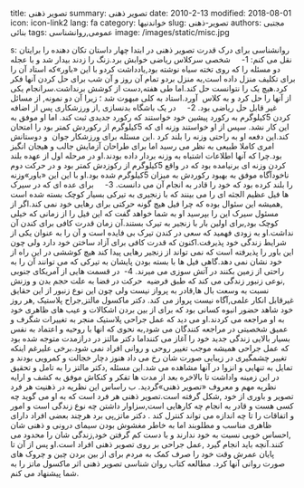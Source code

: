 title: تصویر ذهنی
summary: تصویر ذهنی
date: 2010-2-13
modified: 2018-08-01
icon:  icon-link2
lang: fa
category: خواندنیها
slug: تصویر-ذهنی
authors: مجتبی بنائی
tags: عمومی,روانشناسی
image: /images/static/misc.jpg

s: روانشناسی برای درک قدرت تصویر ذهنی در ابتدا چهار داستان تکان دهنده را برایتان نقل می کنم:    1-     شخصی سرکلاس ریاضی خوابش برد.زنگ را زدند بیدار شد و با عجله دو مسئله را که روی تخته سیاه نوشته بود,یادداشت کردو با این «باور»که استاد آن را برای تکلیف منزل داده است,به منزل بردو تمام آن روز و آن شب برای حل کردن آنها فکر کرد.هیچ یک را نتوانست حل کند.اما طی هفته,دست از کوشش برنداشت.سرانجام یکی از آنها را حل کرد و به کلاس  آورد.استاد به کلی مبهوت شد ؛ زیرا آن دو نمونه, از مسائل غیر قابل حل ریاضی بود.        2-     در یک باشگاه بدنسازی ,از ورزشکاری پس از اضافه کردن 5کیلوگرم به رکورد پیشین خود خواستند که رکورد جدیدی ثبت کند. اما او موفق به این کار نشد.    سپس از او خواستند وزنه ای که 5کیلوگرم از رکوردش کمتر بود را امتحان کند.این دفعه او به راحتی وزنه را بلند کرد .این مسئله برای ورزشکار جوان  و دوستانش امری کاملا طبیعی به نظر می رسید اما برای طراحان آزمایش جالب و هیجان انگیز بود.چرا که آنها اطلاعات اشتباه به وزنه بردار داده بودند.او در مرحله اول از عهده بلند کردن وزنه ای برنیامده بود که در واقع 5کیلوگرم از رکوزدش کمتر بود و در حرکت دوم ناخودآگاه موفق به بهبود رکوردش به میزان 5کیلوگرم شده بود.او با این این «باور»وزنه را بلند کرده بود که خود را قادر به انجام آن می دانست.    3-     برای عده ای که در سیرک ها فیل عظیم الجثه ای را می بینند که با زنجیری به تیرکی بسیار کوچک بسته شده است ,همیشه این سئوال بوده که چرا فیل هیچ گونه حرکتی برای رهایی خود نمی کند.اگر از مسئول سیرک این را بپرسید او به شما خواهد گفت که این فیل را از زمانی که خیلی کوچک بود,برای اولین بار با زنجیر به تیرک بستند.آن زمان قدرت کافی برای کندن آن نداشت.او به زودی فهمید که سعی در کندن تیرک بی فایده است و آن را به عنوان یکی از شرایط زندگی خود پذیرفت.اکنون که قدرت کافی برای آزاد ساختن خود دارد ولی چون این باور را پذیرفته است که نمی تواند از زنجیر رهایی پیدا کند هیچ کوششی در این راه از خود نشان نمی دهد.گاهی فیل ها با بسته بودن پایشان به تیرکی که می توانند آن را به راحتی از زمین بکنند در آتش سوزی می میرند.    4-  در قسمت هایی از آمریکای جنوبی ,نوعی زنبور زندگی می کند که طبق فرضیه  حرکت در فضا به علت حجم بدن و وزنش نسبت به وسعت بال ها,قادر به پرواز نیست ولی چون این نوع زنبور از این حقایق غیرقابل انکار علمی,آگاه نیست پرواز می کند.       دکتر ماکسول مالتز,جراح پلاستیک ,هر روز خود شاهد حضور انبوه کسانی بود که برای از بین بردن اشکالات و عیب های ظاهری خود به او مراجعه می کردند.او می دید که عمل جراحی پلاستیک منجر به تغییرات شگرف و عمیق شخصیتی در مراجعه کنندگان می شود,به نحوی که انها با روحیه و اعتماد به نفس بسیار بالایی زندگی جدید خود را آغاز می کننداما دکتر مالتز در درازمدت متوجه شده بود که عمل جراحی همیشه موجب تغییر روحی و روانی افراد نمی شود.برخی علیرغم اینکه تغییر چشمگیری در زیبایی صورت شان رخ می داد هنوز دچار خجالت و کمرویی بودند و تمایل به تنهایی و انزوا در آنها مشاهده می شد.این مسئله ,دکتر مالتز را به تامل و تحقیق در این زمینه واداشت تا بالاخره بعد از مدت ها تفکر و کنکاش موفق به کشف و ارایه نظریه مهم و معروف «تصویر ذهنی»گردید.    ب راساس این نظریه در ذهنیت هر فرد تصویر و باوری از خود ,شکل گرفته است.تصویر ذهنی هر فرد است که به او می گوید چه کسی هست و قادر به انجام چه کارهایی است,سزاوار داشتن چه نوع زندگی است و امور و اتفاقات را تا چه اندازه می تواند کنترل کند .    دکتر ماتز,پی برد هرچند بعضی افراد دارای ظاهری مناسب و مطلوبند اما به خاطر مغشوش بودن سیمای درونی و ذهنی شان ,احساس خوبی نسبت به خود ندارند و با دست کم گرفتن خود,زندگی شان را محدود می کنند.آنچه باید انجام گیرد ,عمل جراحی بر روی تصویر ذهنی افراد است.او پس از آن تا پایان عمرش وقت خود را صرف کمک به مردم برای از بین بردن چین و چروک های صورت روانی آنها کرد.    مطالعه کتاب روان شناسی تصویر ذهنی اثر ماکسول ماتز را به شما پیشنهاد می کنم.